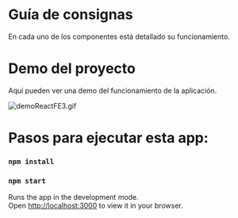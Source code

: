 # Guía de consignas

En cada uno de los componentes está detallado su funcionamiento.

# Demo del proyecto

Aquí pueden ver una demo del funcionamiento de la aplicación.

![demoReactFE3.gif](https://raw.githubusercontent.com/Frontend-III/entregable-frontend-3-junio22/main/demoReactFE3.gif)

# Pasos para ejecutar esta app:

### `npm install`

### `npm start`



Runs the app in the development mode.\
Open [http://localhost:3000](http://localhost:3000) to view it in your browser.
